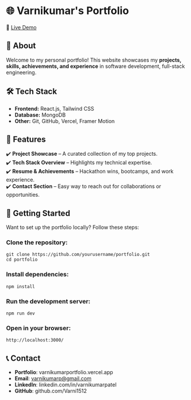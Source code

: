 # 🌐 Varnikumar's Portfolio

🚀 [Live Demo](https://varnikumarportfolio.vercel.app/)

## 📌 About  
Welcome to my personal portfolio! This website showcases my **projects, skills, achievements, and experience** in software development, full-stack engineering.

## 🛠 Tech Stack  
- **Frontend:** React.js, Tailwind CSS 
- **Database:** MongoDB  
- **Other:** Git, GitHub, Vercel, Framer Motion  

## 🎯 Features  
✔️ **Project Showcase** – A curated collection of my top projects.  
✔️ **Tech Stack Overview** – Highlights my technical expertise.  
✔️ **Resume & Achievements** – Hackathon wins, bootcamps, and work experience.  
✔️ **Contact Section** – Easy way to reach out for collaborations or opportunities.  
 
## 🚀 Getting Started  
Want to set up the portfolio locally? Follow these steps: 

### Clone the repository:
```
git clone https://github.com/yourusername/portfolio.git  
cd portfolio
```

### Install dependencies:
```
npm install
```

### Run the development server:
```
npm run dev
```

### Open in your browser:
```
http://localhost:3000/
```


## 📞 Contact
- **Portfolio**: varnikumarportfolio.vercel.app
- **Email**: varnikumarp@gmail.com
- **LinkedIn**: linkedin.com/in/varnikumarpatel
- **GitHub**: github.com/Varni1512

